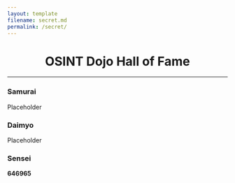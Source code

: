 ```yaml
---
layout: template
filename: secret.md
permalink: /secret/
---
```

<center> <h1> OSINT Dojo Hall of Fame </h1> </center>
<hr>

<h3>Samurai</h3>
Placeholder

<h3>Daimyo</h3>
Placeholder

<h3>Sensei</h3>
<b>646965</b>
